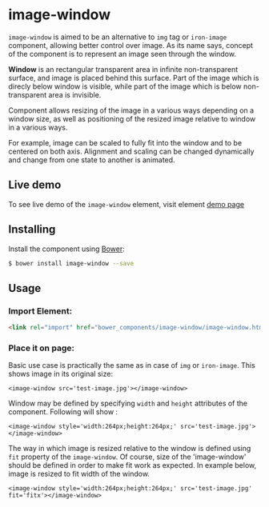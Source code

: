 # image-window

`image-window` is aimed to be an alternative to `img` tag or `iron-image` component, allowing better control over image.
As its name says, concept of the component is to represent an image seen through the window. 

**Window** is an rectangular transparent area in infinite non-transparent surface, and image is placed behind this surface.
Part of the image which is direcly below window is visible, while part of the image which is below non-transparent area is invisible.

Component allows resizing of the image in a various ways depending on a window size, as well as positioning of the resized image relative to window in a various ways.

For example, image can be scaled to fully fit into the window and to be centered on both axis.
Alignment and scaling can be changed dynamically and change from one state to another is animated.

## Live demo

To see live demo of the `image-window` element, visit element [demo page](http://dstefanox.github.io/image-window/components/image-window/)

## Installing

Install the component using [Bower](http://bower.io/):

```sh
$ bower install image-window --save
```

## Usage

### Import  Element:

```html
<link rel="import" href="bower_components/image-window/image-window.html">
```

### Place it on page:


Basic use case is practically the same as in case of `img` or `iron-image`. This shows image in its original size:

    <image-window src='test-image.jpg'></image-window>


Window may be defined by specifying `width` and `height` attributes of the component. Following will show :

    <image-window style='width:264px;height:264px;' src='test-image.jpg'></image-window>

The way in which image is resized relative to the window is defined using `fit` property of the `image-window`. Of course, size of the 'image-window' should be defined in order to make fit work as expected. In example below, image is resized to fit width of the window.

  	<image-window style='width:264px;height:264px;' src='test-image.jpg' fit='fitx'></image-window>
